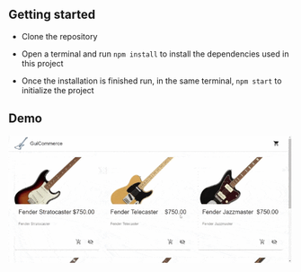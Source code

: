 ## Getting started

- Clone the repository

- Open a terminal and run `npm install` to install the dependencies used in this project

- Once the installation is finished run, in the same terminal, `npm start` to initialize the project

## Demo

![Demo](./src/assets/demo.gif)
